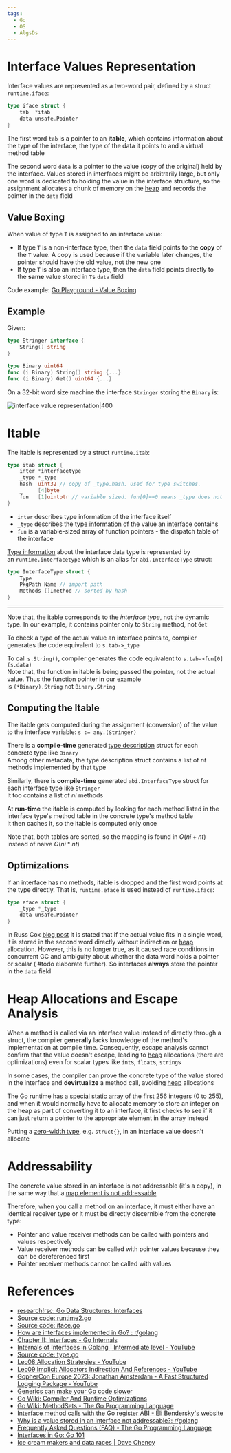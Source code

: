 ```yaml
---
tags:
  - Go
  - OS
  - AlgsDs
---
```


# Interface Values Representation

Interface values are represented as a two-word pair, defined by a struct `runtime.iface`:

```go
type iface struct {
	tab  *itab
	data unsafe.Pointer
}
```

The first word `tab` is a pointer to an **itable**, which contains information about the type of the interface, the type of the data it points to and a virtual method table

The second word `data` is a pointer to the value (copy of the original) held by the interface. Values stored in interfaces might be arbitrarily large, but only one word is dedicated to holding the value in the interface structure, so the assignment allocates a chunk of memory on the [heap](Heap%20Memory.md) and records the pointer in the `data` field

## Value Boxing

When value of type `T` is assigned to an interface value:

- If type `T` is a non-interface type, then the `data` field points to the **copy** of the `T` value. A copy is used because if the variable later changes, the pointer should have the old value, not the new one
- If type `T` is also an interface type, then the `data` field points directly to the **same** value stored in `T`s `data` field

Code example: [Go Playground - Value Boxing](https://go.dev/play/p/iRmYpYbEKo9)

## Example

Given:

```go
type Stringer interface {
    String() string
}

type Binary uint64
func (i Binary) String() string {...}
func (i Binary) Get() uint64 {...}
```

On a 32-bit word size machine the interface `Stringer` storing the `Binary` is:

![interface value representation|400](interface%20value%20representation.png)

# Itable

The itable is represented by a struct `runtime.itab`:

```go
type itab struct {
	inter *interfacetype
	_type *_type
	hash  uint32 // copy of _type.hash. Used for type switches.
	_     [4]byte
	fun   [1]uintptr // variable sized. fun[0]==0 means _type does not implement inter.
}
```

- `inter` describes type information of the interface itself
- `_type` describes the [type information](Go%20Type%20Internals.md) of the value an interface contains
- `fun` is a variable-sized array of function pointers - the dispatch table of the interface

[Type information](app://obsidian.md/Go%20Type%20Internals.md) about the interface data type is represented by an `runtime.interfacetype` which is an alias for `abi.InterfaceType` struct:

```go
type InterfaceType struct {
	Type
	PkgPath Name // import path
	Methods []Imethod // sorted by hash
}
```

---

Note that, the itable corresponds to the *interface type*, not the dynamic type. In our example, it contains pointer only to `String` method, not `Get`

To check a type of the actual value an interface points to, compiler generates the code equivalent to `s.tab->_type`

To call `s.String()`, compiler generates the code equivalent to `s.tab->fun[0](s.data)`  
Note that, the function in itable is being passed the pointer, not the actual value. Thus the function pointer in our example is `(*Binary).String` not `Binary.String`

## Computing the Itable

The itable gets computed during the assignment (conversion) of the value to the interface variable: `s := any.(Stringer)`

There is a **compile-time** generated [type description](Go%20Type%20Internals.md) struct for each concrete type like `Binary`  
Among other metadata, the type description struct contains a list of $nt$ methods implemented by that type

Similarly, there is **compile-time** generated `abi.InterfaceType` struct for each interface type like `Stringer`  
It too contains a list of $ni$ methods

At **run-time** the itable is computed by looking for each method listed in the interface type's method table in the concrete type's method table  
It then caches it, so the itable is computed only once

Note that, both tables are sorted, so the mapping is found in $O(ni+nt)$ instead of naive $O(ni*nt)$

## Optimizations

If an interface has no methods, itable is dropped and the first word points at the type directly. That is, `runtime.eface` is used instead of `runtime.iface`:

```go
type eface struct {
	_type *_type
	data unsafe.Pointer
}
```

In Russ Cox [blog post](https://research.swtch.com/interfaces) it is stated that if the actual value fits in a single word, it is stored in the second word directly without indirection or [heap](Heap%20Memory.md) allocation. However, this is no longer true, as it caused race conditions in concurrent GC and ambiguity about whether the data word holds a pointer or scalar ( #todo elaborate further). So interfaces **always** store the pointer in the `data` field

# Heap Allocations and Escape Analysis

When a method is called via an interface value instead of directly through a struct, the compiler **generally** lacks knowledge of the method's implementation at compile time. Consequently, escape analysis cannot confirm that the value doesn't escape, leading to [heap](Heap%20Memory.md) allocations (there are optimizations) even for scalar types like `int`s, `float`s, `string`s

In some cases, the compiler can prove the concrete type of the value stored in the interface and **devirtualize** a method call, avoiding [heap](Heap%20Memory.md) allocations

The Go runtime has a [special static array](https://github.com/golang/go/blob/master/src/runtime/iface.go#L695) of the first 256 integers (0 to 255), and when it would normally have to allocate memory to store an integer on the heap as part of converting it to an interface, it first checks to see if it can just return a pointer to the appropriate element in the array instead

Putting a [zero-width type](Go%20Zero-Sized%20Values.md), e.g. `struct{}`, in an interface value doesn't allocate

# Addressability

The concrete value stored in an interface is not addressable (it's a copy), in the same way that a [map element is not addressable](Go%20Map%20Internals.md#Addressability)

Therefore, when you call a method on an interface, it must either have an identical receiver type or it must be directly discernible from the concrete type: 

- Pointer and value receiver methods can be called with pointers and values respectively
- Value receiver methods can be called with pointer values because they can be dereferenced first
- Pointer receiver methods cannot be called with values

# References

- [research!rsc: Go Data Structures: Interfaces](https://research.swtch.com/interfaces)
- [Source code: runtime2.go](https://github.com/golang/go/blob/master/src/runtime/runtime2.go#L205)
- [Source code: iface.go](https://github.com/golang/go/blob/master/src/runtime/iface.go)
- [How are interfaces implemented in Go? : r/golang](https://www.reddit.com/r/golang/comments/ehy75k/how_are_interfaces_implemented_in_go/)
- [Chapter II: Interfaces - Go Internals](https://cmc.gitbook.io/go-internals/chapter-ii-interfaces#anatomy-of-an-interface)
- [Internals of Interfaces in Golang | Intermediate level - YouTube](https://youtu.be/x87Cs9vU4Fk?si=xYrKUEtrWuPlMCTC)
- [Source code: type.go](https://github.com/golang/go/blob/master/src/internal/abi/type.go#L478)
- [Lec08 Allocation Strategies - YouTube](https://youtu.be/s0j8U-NsbqQ?si=XkwGYR3xzurHEp_j)
- [Lec09 Implicit Allocators Indirection And References - YouTube](https://youtu.be/GH7MGNAuwaQ?si=xxh8N3d80fmgN2qo)
- [GopherCon Europe 2023: Jonathan Amsterdam - A Fast Structured Logging Package - YouTube](https://www.youtube.com/watch?v=tC4Jt3i62ns)
- [Generics can make your Go code slower](https://planetscale.com/blog/generics-can-make-your-go-code-slower)
- [Go Wiki: Compiler And Runtime Optimizations](https://go.dev/wiki/CompilerOptimizations#zero-width-types-in-interface-values)
- [Go Wiki: MethodSets - The Go Programming Language](https://go.dev/wiki/MethodSets)
- [Interface method calls with the Go register ABI - Eli Bendersky's website](https://eli.thegreenplace.net/2022/interface-method-calls-with-the-go-register-abi/)
- [Why is a value stored in an interface not addressable?: r/golang](https://www.reddit.com/r/golang/comments/7yswkn/why_is_a_value_stored_in_an_interface_not/)
- [Frequently Asked Questions (FAQ) - The Go Programming Language](https://go.dev/doc/faq#pass_by_value)
- [Interfaces in Go: Go 101](https://go101.org/article/interface.html)
- [Ice cream makers and data races | Dave Cheney](https://dave.cheney.net/2014/06/27/ice-cream-makers-and-data-races)
